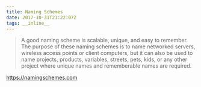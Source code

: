 ```yaml
---
title: Naming Schemes
date: 2017-10-31T21:22:07Z
tags: __inline__
---
```


> A good naming scheme is scalable, unique, and easy to remember. The purpose of these naming schemes is to name networked servers, wireless access points or client computers, but it can also be used to name projects, products, variables, streets, pets, kids, or any other project where unique names and rememberable names are required.

https://namingschemes.com

